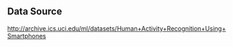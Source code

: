 ## Data Source

http://archive.ics.uci.edu/ml/datasets/Human+Activity+Recognition+Using+Smartphones


